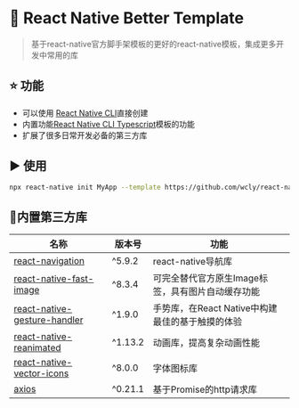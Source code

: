 # :space_invader: React Native Better Template


> 基于react-native官方脚手架模板的更好的react-native模板，集成更多开发中常用的库



## :star: 功能

- 可以使用 [React Native CLI](https://github.com/react-native-community/cli)直接创建
- 内置功能[React Native CLI Typescript](https://github.com/react-native-community/react-native-template-typescript)模板的功能
- 扩展了很多日常开发必备的第三方库



## :arrow_forward: 使用

```sh
npx react-native init MyApp --template https://github.com/wcly/react-native-better-template
```



## 📁内置第三方库

| 名称                                                         | 版本号  | 功能                                              |
| ------------------------------------------------------------ | ------- | ------------------------------------------------- |
| [react-navigation](https://reactnavigation.org/)             | ^5.9.2  | react-native导航库                                |
| [react-native-fast-image](https://github.com/DylanVann/react-native-fast-image) | ^8.3.4  | 可完全替代官方原生Image标签，具有图片自动缓存功能 |
| [react-native-gesture-handler](https://github.com/software-mansion/react-native-gesture-handler) | ^1.9.0  | 手势库，在React Native中构建最佳的基于触摸的体验  |
| [react-native-reanimated](https://github.com/software-mansion/react-native-reanimated) | ^1.13.2 | 动画库，提高复杂动画性能                          |
| [react-native-vector-icons](https://github.com/oblador/react-native-vector-icons) | ^8.0.0  | 字体图标库                                        |
| [axios](https://github.com/axios/axios)                      | ^0.21.1 | 基于Promise的http请求库                           |

